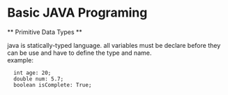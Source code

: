 # Basic JAVA Programing

** Primitive Data Types **

java is statically-typed language.
all variables must be declare before they can be use and have to define the type and name.<br/>
example:
```
  int age: 20;
  double num: 5.7;
  boolean isComplete: True;
```

